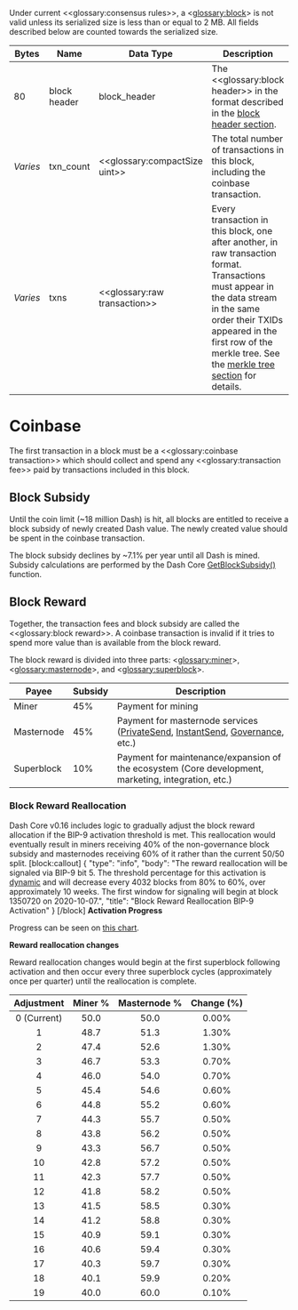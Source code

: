 Under current <<glossary:consensus rules>>, a <<glossary:block>> is not valid unless its serialized size is less than or equal to 2 MB. All fields described below are counted towards the serialized size.

| Bytes    | Name         | Data Type        | Description
| - | - | - | - |
| 80       | block header | block_header     | The <<glossary:block header>> in the format described in the [block header section](core-ref-block-chain-block-headers).
| *Varies* | txn_count    | <<glossary:compactSize uint>> | The total number of transactions in this block, including the coinbase transaction.
| *Varies* | txns         | <<glossary:raw transaction>>  | Every transaction in this block, one after another, in raw transaction format.  Transactions must appear in the data stream in the same order their TXIDs appeared in the first row of the merkle tree.  See the [merkle tree section](core-ref-block-chain-block-headers#merkle-trees) for details.

# Coinbase

The first transaction in a block must be a <<glossary:coinbase transaction>> which should collect and spend any <<glossary:transaction fee>> paid by transactions included in this block.

## Block Subsidy
Until the coin limit (~18 million Dash) is hit, all blocks are entitled to receive a block subsidy of newly created Dash value. The newly created value should be spent in the coinbase transaction.

The block subsidy declines by ~7.1% per year until all Dash is mined. Subsidy calculations are performed by the Dash Core [GetBlockSubsidy()](https://github.com/dashpay/dash/blob/v0.15.x/src/validation.cpp#L1012) function.

## Block Reward
Together, the transaction fees and block subsidy are called the <<glossary:block reward>>. A coinbase transaction is invalid if it tries to spend more value than is available from the block reward.

The block reward is divided into three parts: <<glossary:miner>>, <<glossary:masternode>>, and <<glossary:superblock>>. 

| Payee | Subsidy | Description |
| ----- | -------- | ----------- |
| Miner | 45% | Payment for mining
| Masternode | 45% | Payment for masternode services ([PrivateSend](core-guide-dash-features-privatesend), [InstantSend](core-guide-dash-features-instantsend), [Governance](https://docs.dash.org/en/stable/introduction/features.html#decentralized-governance), etc.)
| Superblock | 10% | Payment for maintenance/expansion of the ecosystem (Core development, marketing, integration, etc.)

### Block Reward Reallocation

Dash Core v0.16 includes logic to gradually adjust the block reward allocation if the BIP-9 activation threshold is met. This reallocation would eventually result in miners receiving 40% of the non-governance block subsidy and masternodes receiving 60% of it rather than the current 50/50 split.
[block:callout]
{
  "type": "info",
  "body": "The reward reallocation will be signaled via BIP-9 bit 5. The threshold percentage for this activation is [dynamic](https://github.com/dashpay/dash/pull/3692) and will decrease every 4032 blocks from 80% to 60%, over approximately 10 weeks. The first window for signaling will begin at block 1350720 on 2020-10-07.",
  "title": "Block Reward Reallocation BIP-9 Activation"
}
[/block]
**Activation Progress**

Progress can be seen on [this chart](http://178.254.23.111/~pub/16_adoption.png).

**Reward reallocation changes**

Reward reallocation changes would begin at the first superblock following activation and then occur every three superblock cycles (approximately once per quarter) until the reallocation is complete.

| Adjustment | Miner % | Masternode % | Change (%)
| :-: | :-: | :-: | :-:
| 0 (Current) | 50.0 | 50.0 | 0.00%
| 1 | 48.7 | 51.3 | 1.30%
| 2 | 47.4 | 52.6 | 1.30%
| 3 | 46.7 | 53.3 | 0.70%
| 4 | 46.0 | 54.0 | 0.70%
| 5 | 45.4 | 54.6 | 0.60%
| 6 | 44.8 | 55.2 | 0.60%
| 7 | 44.3 | 55.7 | 0.50%
| 8 | 43.8 | 56.2 | 0.50%
| 9 | 43.3 | 56.7 | 0.50%
| 10 | 42.8 | 57.2 | 0.50%
| 11 | 42.3 | 57.7 | 0.50%
| 12 | 41.8 | 58.2 | 0.50%
| 13 | 41.5 | 58.5 | 0.30%
| 14 | 41.2 | 58.8 | 0.30%
| 15 | 40.9 | 59.1 | 0.30%
| 16 | 40.6 | 59.4 | 0.30%
| 17 | 40.3 | 59.7 | 0.30%
| 18 | 40.1 | 59.9 | 0.20%
| 19 | 40.0 | 60.0 | 0.10%